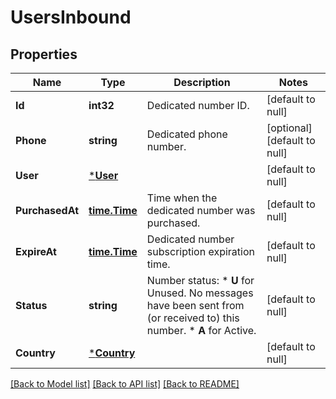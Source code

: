 # UsersInbound

## Properties
Name | Type | Description | Notes
------------ | ------------- | ------------- | -------------
**Id** | **int32** | Dedicated number ID. | [default to null]
**Phone** | **string** | Dedicated phone number. | [optional] [default to null]
**User** | [***User**](User.md) |  | [default to null]
**PurchasedAt** | [**time.Time**](time.Time.md) | Time when the dedicated number was purchased. | [default to null]
**ExpireAt** | [**time.Time**](time.Time.md) | Dedicated number subscription expiration time. | [default to null]
**Status** | **string** | Number status: *   **U** for Unused. No messages have been sent from (or received to) this number. *   **A** for Active.  | [default to null]
**Country** | [***Country**](Country.md) |  | [default to null]

[[Back to Model list]](../README.md#documentation-for-models) [[Back to API list]](../README.md#documentation-for-api-endpoints) [[Back to README]](../README.md)


